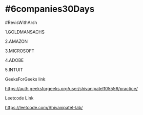 # #6companies30Days
 #RevisWithArsh

1.GOLDMANSACHS

2.AMAZON

3.MICROSOFT

4.ADOBE

5.INTUIT

GeeksForGeeks link


https://auth.geeksforgeeks.org/user/shivanipatel105556/practice/


Leetcode Link

https://leetcode.com/Shivanipatel-lab/
